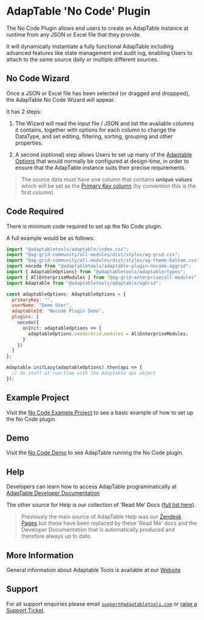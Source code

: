 # AdapTable 'No Code' Plugin

The No Code Plugin allows end users to create an AdapTable instance at runtime from any JSON or Excel file that they provide.
 
It will dynamically instantiate a fully functional AdapTable including advanced features like state management and audit log, enabling Users to attach to the same source daily or multiple different sources.
 
## No Code Wizard
Once a JSON or Excel file has been selected (or dragged and droppped), the AdapTable No Code Wizard will appear.

It has 2 steps:

1.  The Wizard will read the input file / JSON and list the available columns it contains, together with options for each column to change the DataType, and set editing, filtering, sorting, grouping and other properties.

2. A second (optional) step allows Users to set up many of the [Adaptable Options](https://api.adaptabletools.com/modules/_src_adaptableoptions_adaptableoptions_.html) that would normally be configured at design-time, in order to ensure that the AdapTable instance suits their precise requirements.
         
> The source data must have one column that contains **unique values** which will be set as the [Primary Key column](https://api.adaptabletools.com/interfaces/_src_adaptableoptions_adaptableoptions_.adaptableoptions.html#primarykey) (by convention this is the first column).

## Code Required
There is minimum code required to set up the No Code plugin. 

A full example would be as follows:

```jsx
import "@adaptabletools/adaptable/index.css";
import "@ag-grid-community/all-modules/dist/styles/ag-grid.css";
import "@ag-grid-community/all-modules/dist/styles/ag-theme-balham.css";
import nocode from "@adaptabletools/adaptable-plugin-nocode-aggrid";
import { AdaptableOptions} from "@adaptabletools/adaptable/types";
import { AllEnterpriseModules } from "@ag-grid-enterprise/all-modules";
import Adaptable from "@adaptabletools/adaptable/agGrid";

const adaptableOptions: AdaptableOptions = {
  primaryKey: "",
  userName: "Demo User",
  adaptableId: "Nocode Plugin Demo",
  plugins: [
    nocode({
      onInit: adaptableOptions => {
        adaptableOptions.vendorGrid.modules = AllEnterpriseModules;
      }
    })
  ]
};

Adaptable.initLazy(adaptableOptions).then(api => {
  // do stuff at run-time with the AdapTable api object
});
```

## Example Project
Visit the [No Code Example Project](https://github.com/AdaptableTools/example-adaptable-nocode-aggrid) to see a basic example of how to set up the No Code plugin.

## Demo
Visit the [No Code Demo](https://demo.adaptabletools.com/admin/aggridnocodedemo) to see AdapTable running the No Code plugin.

## Help
Developers can learn how to access AdapTable programmatically at [AdapTable Developer Documentation](https://api.adaptabletools.com) 

The other source for Help is our collection of 'Read Me' Docs ([full list here](https://github.com/AdaptableTools/adaptable/blob/master/packages/adaptable/readme/readme-list.md)).

> Previously the main source of AdapTable Help was our [Zendesk Pages](https://adaptabletools.zendesk.com/hc/en-us/articles/360007083017-Help-) but these have been replaced by these 'Read Me' docs and the Developer Documentation that is automatically produced and therefore always up to date.

## More Information
General information about Adaptable Tools is available at our [Website](http://www.adaptabletools.com) 

## Support
For all support enquiries please email [`support@adaptabletools.com`](mailto:support@adaptabletools.com) or [raise a Support Ticket](https://adaptabletools.zendesk.com/hc/en-us/requests/new).
